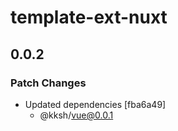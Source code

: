 # template-ext-nuxt

## 0.0.2

### Patch Changes

- Updated dependencies [fba6a49]
  - @kksh/vue@0.0.1
